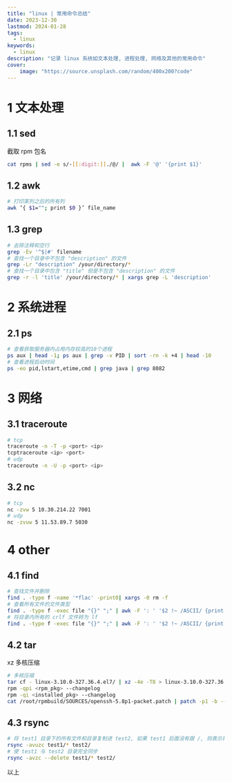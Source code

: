 ```yaml
---
title: "linux | 常用命令总结"
date: 2023-12-30
lastmod: 2024-01-28
tags:
  - linux
keywords:
  - linux
description: "记录 linux 系统如文本处理, 进程处理, 网络及其他的常用命令"
cover:
    image: "https://source.unsplash.com/random/400x200?code"
---
```


# 1 文本处理

## 1.1 sed

截取 rpm 包名

```bash
cat rpms | sed -e s/-[[:digit:]]./@/ |  awk -F '@' '{print $1}'
```

## 1.2 awk

```bash
# 打印某列之后的所有列
awk ‘{ $1=""; print $0 }’ file_name
```

## 1.3 grep

```bash
# 去除注释和空行
grep -Ev '^$|#' filename
# 查找一个目录中不包含 "description" 的文件
grep -Lr "description" /your/directory/*
# 查找一个目录中包含 "title" 但是不包含 "description" 的文件
grep -r -l 'title' /your/directory/* | xargs grep -L 'description'
```

# 2 系统进程

## 2.1 ps

```bash
# 查看获取服务器内占用内存较高的10个进程
ps aux | head -1; ps aux | grep -v PID | sort -rn -k +4 | head -10
# 查看进程启动时间
ps -eo pid,lstart,etime,cmd | grep java | grep 8082
```

# 3 网络

## 3.1 traceroute

```bash
# tcp
traceroute -n -T -p <port> <ip>
tcptraceroute <ip> <port>
# udp
traceroute -n -U -p <port> <ip>
```

## 3.2 nc

```bash
# tcp
nc -zvw 5 10.30.214.22 7001
# udp
nc -zvuw 5 11.53.89.7 5030
```

# 4 other

## 4.1 find

```bash
# 查找文件并删除
find . -type f -name '*flac' -print0| xargs -0 rm -f
# 查看所有文件的文件类型
find . -type f -exec file "{}" ";" | awk -F ': ' '$2 !~ /ASCII/ {print $1 ": " $2}'
# 将目录内所有的 crlf 文件转为 lf
find . -type f -exec file "{}" ";" | awk -F ': ' '$2 !~ /ASCII/ {print $1 ": " $2}' | grep CRLF | awk -F':' '{print $1}' | xargs dos2unix
```

## 4.2 tar

xz 多核压缩

```bash
# 多核压缩
tar cf - linux-3.10.0-327.36.4.el7/ | xz -4e -T8 > linux-3.10.0-327.36.4.el7.tar.xz
rpm -qpi <rpm_pkg> --changelog
rpm -qi <installed_pkg> --changelog
cat /root/rpmbuild/SOURCES/openssh-5.8p1-packet.patch | patch -p1 -b --suffix .packet --fuzz=0
```

## 4.3 rsync

```bash
# 将 test1 目录下的所有文件和目录复制进 test2, 如果 test1 后面没有跟 /, 则表示将 test1 目录复制进 test2
rsync -avuzc test1/* test2/
# 使 test1 与 test2 目录完全同步
rsync -avzc --delete test1/* test2/
```

以上
